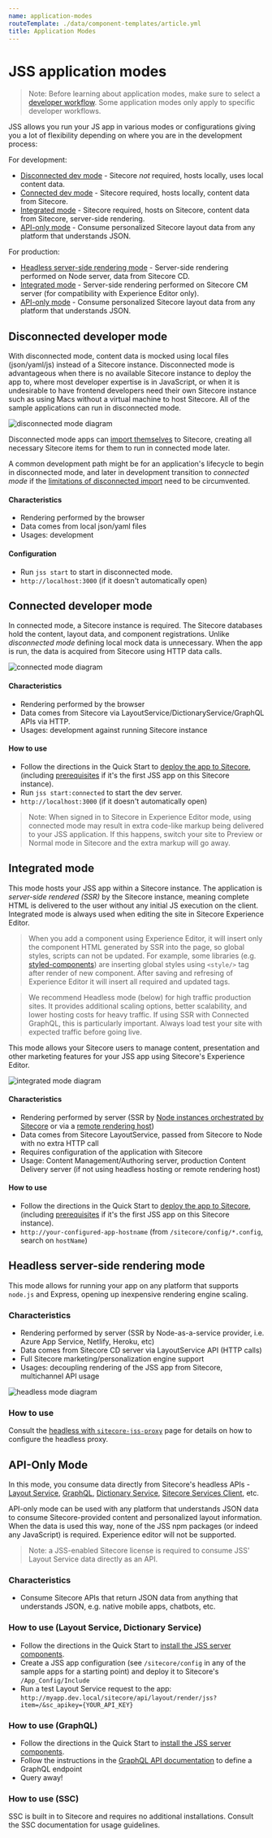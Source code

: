 ```yaml
---
name: application-modes
routeTemplate: ./data/component-templates/article.yml
title: Application Modes
---
```


# JSS application modes

> Note: Before learning about application modes, make sure to select a [developer workflow](dev-workflows/overview). Some application modes only apply to specific developer workflows.


JSS allows you run your JS app in various modes or configurations giving you a lot of flexibility depending on where you are in the development process:

For development:
- [Disconnected dev mode](#disconnected-developer-mode) - Sitecore _not_ required, hosts locally, uses local content data.
- [Connected dev mode](#connected-developer-mode) - Sitecore required, hosts locally, content data from Sitecore.
- [Integrated mode](#integrated-mode) - Sitecore required, hosts on Sitecore, content data from Sitecore, server-side rendering.
- [API-only mode](#api-only-mode) - Consume personalized Sitecore layout data from any platform that understands JSON.

For production:
- [Headless server-side rendering mode](#headless-server-side-rendering-mode) - Server-side rendering performed on Node server, data from Sitecore CD.
- [Integrated mode](#integrated-mode) - Server-side rendering performed on Sitecore CM server (for compatibility with Experience Editor only).
- [API-only mode](#api-only-mode) - Consume personalized Sitecore layout data from any platform that understands JSON.

## Disconnected developer mode

With disconnected mode, content data is mocked using local files (json/yaml/js) instead of a Sitecore instance. Disconnected mode is advantageous when there is no available Sitecore instance to deploy the app to, where most developer expertise is in JavaScript, or when it is undesirable to have frontend developers need their own Sitecore instance such as using Macs without a virtual machine to host Sitecore. All of the sample applications can run in disconnected mode.

![disconnected mode diagram](/assets/img/mode-disconnected.svg)

Disconnected mode apps can [import themselves](/docs/techniques/working-disconnected/import-process) to Sitecore, creating all necessary Sitecore items for them to run in connected mode later.

A common development path might be for an application's lifecycle to begin in disconnected mode, and later in development transition to _connected mode_ if the [limitations of disconnected import](/docs/techniques/working-disconnected/import-process) need to be circumvented.

#### Characteristics
- Rendering performed by the browser
- Data comes from local json/yaml files
- Usages: development

#### Configuration

* Run `jss start` to start in disconnected mode.
* `http://localhost:3000` (if it doesn't automatically open)

## Connected developer mode

In connected mode, a Sitecore instance is required. The Sitecore databases hold the content, layout data, and component registrations. Unlike _disconnected mode_ defining local mock data is unnecessary. When the app is run, the data is acquired from Sitecore using HTTP data calls.

![connected mode diagram](/assets/img/mode-connected.svg)

#### Characteristics
- Rendering performed by the browser
- Data comes from Sitecore via LayoutService/DictionaryService/GraphQL APIs via HTTP.
- Usages: development against running Sitecore instance

#### How to use

* Follow the directions in the Quick Start to [deploy the app to Sitecore](/docs/getting-started/app-deployment), (including [prerequisites](/docs/getting-started/jss-server-install) if it's the first JSS app on this Sitecore instance).
* Run `jss start:connected` to start the dev server.
* `http://localhost:3000` (if it doesn't automatically open)

> Note: When signed in to Sitecore in Experience Editor mode, using connected mode may result in extra code-like markup being delivered to your JSS application. If this happens, switch your site to Preview or Normal mode in Sitecore and the extra markup will go away.

## Integrated mode

This mode hosts your JSS app within a Sitecore instance. The application is _server-side rendered (SSR)_ by the Sitecore instance, meaning complete HTML is delivered to the user without any initial JS execution on the client. Integrated mode is always used when editing the site in Sitecore Experience Editor.

> When you add a component using Experience Editor, it will insert only the component HTML generated by SSR into the page, so global styles, scripts can not be updated. For example, some libraries (e.g. [styled-components](https://github.com/styled-components/styled-components)) are inserting global styles using `<style/>` tag after render of new component. After saving and refresing of Experience Editor it will insert all required and updated tags.

> We recommend Headless mode (below) for high traffic production sites. It provides additional scaling options, better scalability, and lower hosting costs for heavy traffic. If using SSR with Connected GraphQL, this is particularly important. Always load test your site with expected traffic before going live.

This mode allows your Sitecore users to manage content, presentation and other marketing features for your JSS app using Sitecore's Experience Editor. 

![integrated mode diagram](/assets/img/mode-integrated.svg)

#### Characteristics
- Rendering performed by server (SSR by [Node instances orchestrated by Sitecore](/docs/fundamentals/services/view-engine#nodejs-rendering-engine) or via a [remote rendering host](/docs/fundamentals/services/view-engine#http-rendering-engine)) 
- Data comes from Sitecore LayoutService, passed from Sitecore to Node with no extra HTTP call
- Requires configuration of the application with Sitecore
- Usage: Content Management/Authoring server, production Content Delivery server (if not using headless hosting or remote rendering host)

#### How to use

* Follow the directions in the Quick Start to [deploy the app to Sitecore](/docs/getting-started/app-deployment), (including [prerequisites](/docs/getting-started/jss-server-install) if it's the first JSS app on this Sitecore instance).
* `http://your-configured-app-hostname` (from `/sitecore/config/*.config`, search on `hostName`)

## Headless server-side rendering mode
This mode allows for running your app on any platform that supports `node.js` and Express, opening up inexpensive rendering engine scaling.

### Characteristics
- Rendering performed by server (SSR by Node-as-a-service provider, i.e. Azure App Service, Netlify, Heroku, etc)
- Data comes from Sitecore CD server via LayoutService API (HTTP calls)
- Full Sitecore marketing/personalization engine support
- Usages: decoupling rendering of the JSS app from Sitecore, multichannel API usage

![headless mode diagram](/assets/img/mode-headless.svg)

### How to use

Consult the [headless with `sitecore-jss-proxy`](/docs/techniques/ssr/headless-mode-ssr) page for details on how to configure the headless proxy.

## API-Only Mode

In this mode, you consume data directly from Sitecore's headless APIs - [Layout Service](/docs/fundamentals/services/layout-service), [GraphQL](/docs/fundamentals/services/graphql), [Dictionary Service](/docs/fundamentals/services/dictionary-service), [Sitecore Services Client](https://doc.sitecore.net/sitecore_experience_platform/developing/developing_with_sitecore/sitecoreservicesclient/sitecoreservicesclient), etc.

API-only mode can be used with any platform that understands JSON data to consume Sitecore-provided content and personalized layout information. When the data is used this way, none of the JSS npm packages (or indeed any JavaScript) is required. Experience editor will not be supported.

> Note: a JSS-enabled Sitecore license is required to consume JSS' Layout Service data directly as an API.

### Characteristics
- Consume Sitecore APIs that return JSON data from anything that understands JSON, e.g. native mobile apps, chatbots, etc.

### How to use (Layout Service, Dictionary Service)

* Follow the directions in the Quick Start to [install the JSS server components](/docs/getting-started/jss-server-install).
* Create a JSS app configuration (see `/sitecore/config` in any of the sample apps for a starting point) and deploy it to Sitecore's `/App_Config/Include`
* Run a test Layout Service request to the app: `http://myapp.dev.local/sitecore/api/layout/render/jss?item=/&sc_apikey={YOUR_API_KEY}`

### How to use (GraphQL)

* Follow the directions in the Quick Start to [install the JSS server components](/docs/getting-started/jss-server-install).
* Follow the instructions in the [GraphQL API documentation](/docs/techniques/graphql/graphql-overview) to define a GraphQL endpoint
* Query away!

### How to use (SSC)

SSC is built in to Sitecore and requires no additional installations. Consult the SSC documentation for usage guidelines.
